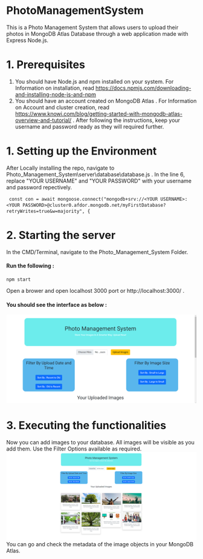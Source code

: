 # PhotoManagementSystem
This is a Photo Management System that allows users to upload their photos in MongoDB Atlas Database through a web application made with Express Node.js.

# 1. Prerequisites
1. You should have Node.js and npm installed on your system. For Information on installation, read https://docs.npmjs.com/downloading-and-installing-node-js-and-npm
2. You should have an account created on MongoDB Atlas . For Information on Account and cluster creation, read https://www.knowi.com/blog/getting-started-with-mongodb-atlas-overview-and-tutorial/
. After following the instructions, keep your username and password ready as they will required further.

# 1. Setting up the Environment
After Locally installing the repo, navigate to Photo_Management_System\server\database\database.js . In the line 6, replace "YOUR USERNAME"  and "YOUR PASSWORD" with your username and password repectively.
```
 const con = await mongoose.connect("mongodb+srv://<YOUR USERNAME>:<YOUR PASSWORD>@cluster0.afdor.mongodb.net/myFirstDatabase?retryWrites=true&w=majority", {
```

# 2. Starting the server
In the CMD/Terminal, navigate to the Photo_Management_System Folder.

#### Run the following :
```
npm start
```
Open a brower and open localhost 3000 port or http://localhost:3000/ .
#### You should see the interface as below :
![Preview image](https://github.com/rushabhj-hub/PhotoManagementSystem/blob/main/Photo_Management_System/first.png)


# 3. Executing the functionalities
Now you can add images to your database. All images will be visible as you add them. Use the Filter Options available as required.
![After uploading photos](https://github.com/rushabhj-hub/PhotoManagementSystem/blob/main/Photo_Management_System/second.png)
You can go and check the metadata of the image objects in your MongoDB Atlas.
